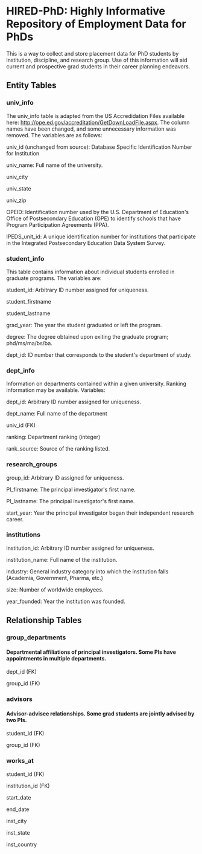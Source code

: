 # HIRED-PhD: Highly Informative Repository of Employment Data for PhDs

This is a way to collect and store placement data for PhD students by institution, discipline, and research group. Use of this information will aid current and prospective grad students in their career planning endeavors.

## Entity Tables
### univ_info
The univ_info table is adapted from the US Accredidation Files available here: http://ope.ed.gov/accreditation/GetDownLoadFile.aspx. The column names have been changed, and some unnecessary information was removed. The variables are as follows:

univ_id (unchanged from source):
Database Specific Identification Number for Institution

univ_name:
Full name of the university.

univ_city

univ_state

univ_zip

OPEID:
Identification number used by the U.S. Department of Education's Office of Postsecondary Education (OPE) to identify schools that have Program Participation Agreements (PPA).

IPEDS_unit_id:
A unique identification number for institutions that participate in the Integrated Postsecondary Education Data System Survey.

### student_info

This table contains information about individual students enrolled in graduate programs. The variables are:

student_id:
Arbitrary ID number assigned for uniqueness.

student_firstname

student_lastname

grad_year:
The year the student graduated or left the program.

degree:
The degree obtained upon exiting the graduate program; phd/ms/ma/bs/ba.

dept_id:
ID number that corresponds to the student's department of study.

### dept_info
Information on departments contained within a given university. Ranking information may be available. Variables:

dept_id:
Arbitrary ID number assigned for uniqueness.

dept_name:
Full name of the department

univ_id (FK)

ranking:
Department ranking (integer)

rank_source:
Source of the ranking listed.

### research_groups

group_id:
Arbitrary ID assigned for uniqueness.

PI_firstname:
The principal investigator's first name.

PI_lastname:
The principal investigator's first name.

start_year:
Year the principal investigator began their independent research career.

### institutions

institution_id:
Arbitrary ID number assigned for uniqueness.

institution_name:
Full name of the institution.

industry:
General industry category into which the institution falls (Academia, Government, Pharma, etc.)

size:
Number of worldwide employees.

year_founded:
Year the institution was founded.

## Relationship Tables

### group_departments
#### Departmental affiliations of principal investigators. Some PIs have appointments in multiple departments.

dept_id (FK)

group_id (FK)

### advisors
#### Advisor-advisee relationships. Some grad students are jointly advised by two PIs.

student_id (FK)

group_id (FK)

### works_at

student_id (FK)

institution_id (FK)

start_date

end_date

inst_city

inst_state

inst_country


